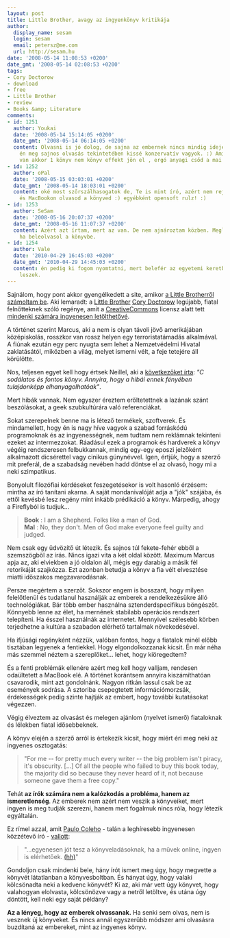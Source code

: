 ```yaml
---
layout: post
title: Little Brother, avagy az ingyenkönyv kritikája
author:
  display_name: sesam
  login: sesam
  email: petersz@me.com
  url: http://sesam.hu
date: '2008-05-14 11:08:53 +0200'
date_gmt: '2008-05-14 02:08:53 +0200'
tags:
- Cory Doctorow
- download
- free
- Little Brother
- review
- Books &amp; Literature
comments:
- id: 1251
  author: Youkai
  date: '2008-05-14 15:14:05 +0200'
  date_gmt: '2008-05-14 06:14:05 +0200'
  content: Olvasni is jó dolog, de sajna az embernek nincs mindig ideje olvasni, s
    én meg sajnos olvasás tekintetében kissé konzervatív vagyok. :) Amikor meg időm
    van akkor 1 könyv nem könyv effekt jön el , ergó anyagi csőd a mai árakon :(
- id: 1252
  author: oPal
  date: '2008-05-15 03:03:01 +0200'
  date_gmt: '2008-05-14 18:03:01 +0200'
  content: oké most szőrszálhasogatok de, Te is mint író, azért nem rejted a véleményed,
    és MacBookon olvasod a könyved :) egyébként opensoft rulz! :)
- id: 1253
  author: SeSam
  date: '2008-05-16 20:07:37 +0200'
  date_gmt: '2008-05-16 11:07:37 +0200'
  content: Azért azt írtam, mert az van. De nem ajnároztam közben. Meglátod mire gondolok,
    ha beleolvasol a könyvbe.
- id: 1254
  author: Vale
  date: '2010-04-29 16:45:03 +0200'
  date_gmt: '2010-04-29 14:45:03 +0200'
  content: én pedig ki fogom nyomtatni, mert belefér az egyetemi keretbe. kíváncsi
    leszek.
---
```


Sajnálom, hogy pont akkor gyengélkedett a site, amikor [a Little Brotherről számoltam be](http://sesam.hu/2008/05/08/tolts-le-regenyt-ingyen). Aki lemaradt: a [Little Brother](http://craphound.com/littlebrother/download) [Cory Doctorow](http://craphound.com) legújabb, fiatal felnőtteknek szóló regénye, amit a [CreativeCommons](http://creativecommons.org) licensz alatt tett [mindenki számára ingyenesen letölthetővé](http://craphound.com/littlebrother/download).

A történet szerint Marcus, aki a nem is olyan távoli jövő amerikájában középiskolás, rosszkor van rossz helyen egy terroristatámadás alkalmával. A fiúnak ezután egy perc nyugta sem lehet a Nemzetvédelmi Hivatal zaklatásától, miközben a világ, melyet ismerni vélt, a feje tetejére áll körülötte. 

Nos, teljesen egyet kell hogy értsek Neillel, aki a [következőket írta](http://journal.neilgaiman.com/2007/12/changing-planes.html): _"C_ _sodálatos és fontos könyv. Annyira, hogy a hibái ennek fényében tulajdonképp elhanyagolhatóak"_.

Mert hibák vannak. Nem egyszer éreztem erőltetettnek a lazának szánt beszólásokat, a geek szubkultúrára való referenciákat.

Sokat szerepelnek benne ma is létező termékek, szoftverek. És mindamellett, hogy én is nagy híve vagyok a szabad forráskódú programoknak és az ingyenességnek, nem tudtam nem reklámnak tekinteni ezeket az intermezzokat. Ráadásul ezek a programok és hardverek a könyv végéig rendszeresen felbukkannak, mindig egy-egy eposzi jelzőként alkalmazott dicsérettel vagy cinikus gúnynévvel. Igen, értjük, hogy a szerző mit preferál, de a szabadság nevében hadd döntse el az olvasó, hogy mi a neki szimpatikus.

Bonyolult filozófiai kérdéseket feszegetésekor is volt hasonló érzésem: mintha az író tanítani akarna. A saját mondanivalóját adja a "jók" szájába, és ettől kevésbé lesz regény mint inkább prédikáció a könyv. Márpedig, ahogy a Fireflyból is tudjuk...

> **Book** : I am a Shepherd. Folks like a man of God.  
>  **Mal** : No, they don't. Men of God make everyone feel guilty and judged.

Nem csak egy üdvözítő út létezik. És sajnos túl fekete-fehér ebből a szemszögből az írás. Nincs igazi vita a két oldal között. Maximum Marcus apja az, aki elviekben a jó oldalon áll, mégis egy darabig a másik fél retorikáját szajkózza. Ezt azonban betudja a könyv a fia vélt elvesztése miatti időszakos megzavarodásnak.

Persze megértem a szerzőt. Sokszor engem is bosszant, hogy milyen felelőtlenül és tudatlanul használják az emberek a rendelkezésükre álló technológiákat. Bár több ember használna sztenderdspecifikus böngészőt. Könnyebb lenne az élet, ha mernének stabilabb operációs rendszert telepíteni. Ha ésszel használnák az internetet. Mennyivel szélesebb körben terjedhetne a kultúra a szabadon elérhető tartalmak növekedésével.

Ha ifjúsági regényként nézzük, valóban fontos, hogy a fiatalok minél előbb tisztában legyenek a fentiekkel. Hogy elgondolkozzanak kicsit. Én már néha más szemmel néztem a szereplőket... lehet, hogy kiöregedtem?

És a fenti problémák ellenére azért meg kell hogy valljam, rendesen odaültetett a MacBook elé. A történet korántsem annyira kiszámíthatóan csavarodik, mint azt gondolnánk. Nagyon ritkán lassul csak be az események sodrása. A sztoriba csepegtetett információmorzsák, érdekességek pedig szinte hajtják az embert, hogy további kutatásokat végezzen.

Végig élveztem az olvasást és melegen ajánlom (nyelvet ismerő) fiataloknak és lélekben fiatal idősebbeknek.

A könyv elején a szerző arról is értekezik kicsit, hogy miért éri meg neki az ingyenes osztogatás:

> "For me -- for pretty much every writer -- the big problem isn't piracy, it's obscurity. [...] Of all the people who failed to buy this book today, the majority did so because they never heard of it, not because someone gave them a free copy."

Tehát **az írók számára nem a kalózkodás a probléma, hanem az ismeretlenség**. Az emberek nem azért nem veszik a könyveiket, mert ingyen is meg tudják szerezni, hanem mert fogalmuk nincs róla, hogy létezik egyáltalán.

Ez rímel azzal, amit [Paulo Coleho](http://www.coelho.hu) \- talán a leghíresebb ingyenesen közzétevő író - [vallott](http://torrentfreak.com/best-selling-author-turns-piracy-into-profit-080512):

> "...egyenesen jót tesz a könyveladásoknak, ha a művek online, ingyen is elérhetőek. [(hh)](http://webisztan.blog.hu/2008/05/13/paulo_coelho_aki_nem_oszt_meg_az_onzo_keresu_es_maganyos)"

Gondoljon csak mindenki bele, hány írót ismert meg úgy, hogy megvette a könyvét látatlanban a könyvesboltban. És hányat úgy, hogy valaki kölcsönadta neki a kedvenc könyvét? Ki az, aki már vett úgy könyvet, hogy valahogyan elolvasta, kölcsönözve vagy a netről letöltve, és utána úgy döntött, kell neki egy saját példány?

**Az a lényeg, hogy az emberek olvassanak.** Ha senki sem olvas, nem is vesznek új könyveket. És nincs annál egyszerűbb módszer ami olvasásra buzdítaná az embereket, mint az ingyenes könyv.
